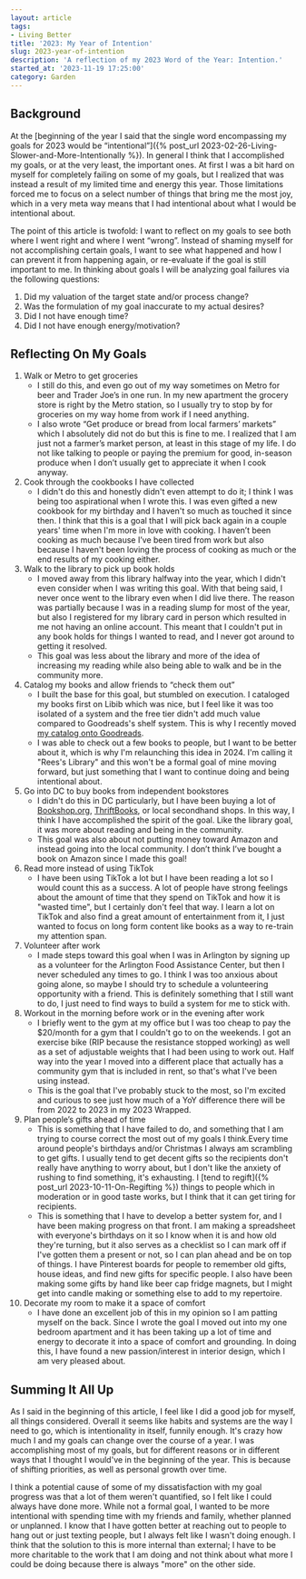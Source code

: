 ```yaml
---
layout: article
tags:
- Living Better
title: '2023: My Year of Intention'
slug: 2023-year-of-intention
description: 'A reflection of my 2023 Word of the Year: Intention.'
started_at: '2023-11-19 17:25:00'
category: Garden
---
```


## Background

At the [beginning of the year I said that the single word encompassing my goals for 2023 would be “intentional”]({% post_url 2023-02-26-Living-Slower-and-More-Intentionally %}). In general I think that I accomplished my goals, or at the very least, the important ones. At first I was a bit hard on myself for completely failing on some of my goals, but I realized that was instead a result of my limited time and energy this year. Those limitations forced me to focus on a select number of things that bring me the most joy, which in a very meta way means that I had intentional about what I would be intentional about.

The point of this article is twofold: I want to reflect on my goals to see both where I went right and where I went “wrong”. Instead of shaming myself for not accomplishing certain goals, I want to see what happened and how I can prevent it from happening again, or re-evaluate if the goal is still important to me. In thinking about goals I will be analyzing goal failures via the following questions:
1. Did my valuation of the target state and/or process change?
2. Was the formulation of my goal inaccurate to my actual desires?
2. Did I not have enough time?
3. Did I not have enough energy/motivation?

## Reflecting On My Goals

1. Walk or Metro to get groceries
    * I still do this, and even go out of my way sometimes on Metro for beer and Trader Joe’s in one run. In my new apartment the grocery store is right by the Metro station, so I usually try to stop by for groceries on my way home from work if I need anything.
    * I also wrote “Get produce or bread from local farmers’ markets” which I absolutely did not do but this is fine to me. I  realized that I am just not a farmer’s market person, at least in this stage of my life. I do not like talking to people or paying the premium for good, in-season produce when I don’t usually get to appreciate it when I cook anyway.
2. Cook through the cookbooks I have collected
    * I didn't do this and honestly didn't even attempt to do it; I think I was being too aspirational when I wrote this. I was even  gifted a new cookbook for my birthday and I haven't so much as touched it since then. I think that this is a goal that I will pick back again in a couple years' time when I'm more in love with cooking. I haven’t been cooking as much because I’ve been tired from work but also because I haven't been loving the process of cooking as much or the end results of my cooking either.
3. Walk to the library to pick up book holds
    * I moved away from this library halfway into the year, which I didn't even consider when I was writing this goal. With that being said, I never once went to the library even when I did live there. The reason was partially because I was in a reading slump for most of the year, but also I registered for my library card in person which resulted in me not having an online account. This meant that I couldn't put in any book holds for things I wanted to read, and I never got around to getting it resolved.
    * This goal was less about the library and more of the idea of increasing my reading while also being able to walk and be in the community more.
4. Catalog my books and allow friends to “check them out”
    * I built the base for this goal, but stumbled on execution. I cataloged my books first on Libib which was nice, but I feel like it was too isolated of a system and the free tier didn't add much value compared to Goodreads's shelf system. This is why I recently  moved [my catalog onto Goodreads](https://www.goodreads.com/review/list/80478222-rees-draminski?shelf=own).
    * I was able to check out a few books to people, but I want to be better about it, which is why I'm relaunching this idea in 2024. I'm calling it "Rees's Library" and this won't be a formal goal of mine moving forward, but just something that I want to continue doing and being intentional about.
5. Go into DC to buy books from independent bookstores
    * I didn't do this in DC particularly, but I have been buying a lot of [Bookshop.org](https://bookshop.org/), [ThriftBooks](https://www.thriftbooks.com/), or local secondhand shops. In this way, I think I have accomplished the spirit of the goal. Like the library goal, it was more about reading and being in the community.
    * This goal was also about not putting money toward Amazon and instead going into the local community. I don’t think I’ve bought a book on Amazon since I made this goal!
6. Read more instead of using TikTok
    * I have been using TikTok a lot but I have been reading a lot so I would count this as a success. A lot of people have strong feelings about the amount of time that they spend on TikTok and how it is "wasted time", but I certainly don't feel that way. I learn a lot on TikTok and also find a great amount of entertainment from it, I just wanted to focus on long form content like books as a way to re-train my attention span.
7. Volunteer after work
    * I made steps toward this goal when I was in Arlington by signing up as a volunteer for the Arlington Food Assistance Center, but then I never scheduled any times to go. I think I was too anxious about going alone, so maybe I should try to schedule a volunteering opportunity with a friend. This is definitely something that I still want to do, I just need to find ways to build a system for me to stick with.
8. Workout in the morning before work or in the evening after work
    * I briefly went to the gym at my office but I was too cheap to pay the $20/month for a gym that I couldn't go to on the weekends. I got an exercise bike (RIP because the resistance stopped working) as well as a set of adjustable weights that I had been using to work out. Half way into the year I moved into a different place that actually has a community gym that is included in rent, so that's what I've been using instead.
    * This is the goal that I've probably stuck to the most, so I'm excited and curious to see just how much of a YoY difference there will be from 2022 to 2023 in my 2023 Wrapped.
9. Plan people’s gifts ahead of time
    * This is something that I have failed to do, and something that I am trying to course correct the most out of my goals I think.Every time around people's birthdays and/or Christmas I always am scrambling to get gifts. I usually tend to get decent gifts so the recipients don't really have anything to worry about, but I don't like the anxiety of rushing to find something, it's exhausting. I [tend to regift]({% post_url 2023-10-11-On-Regifting %}) things to people which in moderation or in good taste works, but I think that it can get tiring for recipients.
    * This is something that I have to develop a better system for, and I have been making progress on that front. I am making a spreadsheet with everyone's birthdays on it so I know when it is and how old they're turning, but it also serves as a checklist so I can mark off if I've gotten them a present or not, so I can plan ahead and be on top of things. I have Pinterest boards for people to remember old gifts, house ideas, and find new gifts for specific people. I also have been making some gifts by hand like beer cap fridge magnets, but I might get into candle making or something else to add to my repertoire.
10. Decorate my room to make it a space of comfort
    * I have done an excellent job of this in my opinion so I am patting myself on the back. Since I wrote the goal I moved out into my one bedroom apartment and it has been taking up a lot of time and energy to decorate it into a space of comfort and grounding. In doing this, I have found a new passion/interest in interior design, which I am very pleased about.

## Summing It All Up

As I said in the beginning of this article, I feel like I did a good job for myself, all things considered. Overall it seems like habits and systems are the way I need to go, which is intentionality in itself, funnily enough. It's crazy how much I and my goals can change over the course of a year. I was accomplishing most of my goals, but for different reasons or in different ways that I thought I would've in the beginning of the year. This is because of shifting priorities, as well as personal growth over time. 

I think a potential cause of some of my dissatisfaction with my goal progress was that a lot of them weren't quantified, so I felt like I could always have done more. While not a formal goal, I wanted to be more intentional with spending time with my friends and family, whether planned or unplanned. I know that I have gotten better at reaching out to people to hang out or just texting people, but I always felt like I wasn't doing enough. I think that the solution to this is more internal than external; I have to be more charitable to the work that I am doing and not think about what more I could be doing because there is always "more" on the other side.